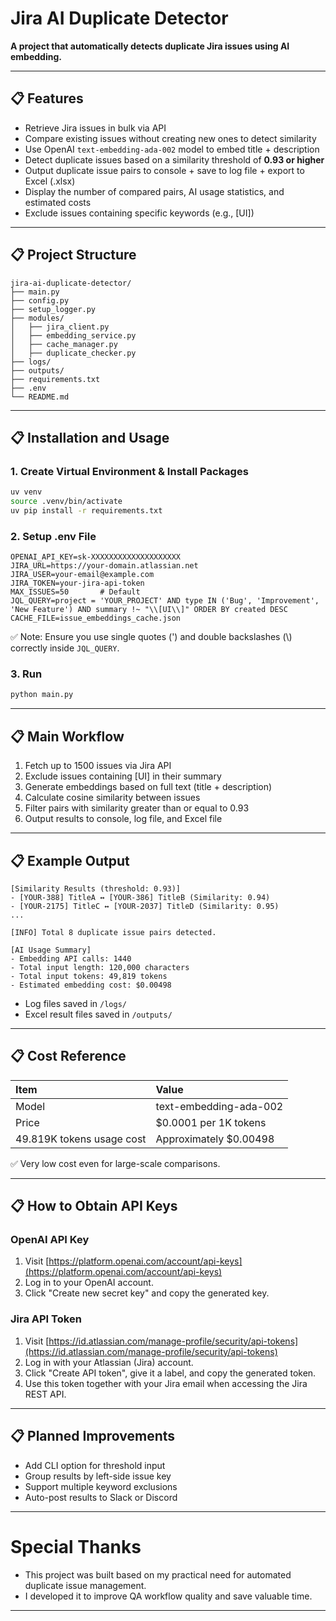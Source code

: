 # Jira AI Duplicate Detector

**A project that automatically detects duplicate Jira issues using AI embedding.**

---

## 📋 Features

- Retrieve Jira issues in bulk via API
- Compare existing issues without creating new ones to detect similarity
- Use OpenAI `text-embedding-ada-002` model to embed title + description
- Detect duplicate issues based on a similarity threshold of **0.93 or higher**
- Output duplicate issue pairs to console + save to log file + export to Excel (.xlsx)
- Display the number of compared pairs, AI usage statistics, and estimated costs
- Exclude issues containing specific keywords (e.g., [UI])

---

## 📋 Project Structure

```
jira-ai-duplicate-detector/
├── main.py
├── config.py
├── setup_logger.py
├── modules/
│   ├── jira_client.py
│   ├── embedding_service.py
│   ├── cache_manager.py
│   ├── duplicate_checker.py
├── logs/
├── outputs/
├── requirements.txt
├── .env
└── README.md
```

---

## 📋 Installation and Usage

### 1. Create Virtual Environment & Install Packages

```bash
uv venv
source .venv/bin/activate
uv pip install -r requirements.txt
```

### 2. Setup .env File

```plaintext
OPENAI_API_KEY=sk-XXXXXXXXXXXXXXXXXXXX
JIRA_URL=https://your-domain.atlassian.net
JIRA_USER=your-email@example.com
JIRA_TOKEN=your-jira-api-token
MAX_ISSUES=50       # Default
JQL_QUERY=project = 'YOUR_PROJECT' AND type IN ('Bug', 'Improvement', 'New Feature') AND summary !~ "\\[UI\\]" ORDER BY created DESC
CACHE_FILE=issue_embeddings_cache.json
```

✅ Note: Ensure you use single quotes (') and double backslashes (\\) correctly inside `JQL_QUERY`.

### 3. Run

```bash
python main.py
```

---

## 📋 Main Workflow

1. Fetch up to 1500 issues via Jira API
2. Exclude issues containing [UI] in their summary
3. Generate embeddings based on full text (title + description)
4. Calculate cosine similarity between issues
5. Filter pairs with similarity greater than or equal to 0.93
6. Output results to console, log file, and Excel file

---

## 📋 Example Output

```plaintext
[Similarity Results (threshold: 0.93)]
- [YOUR-388] TitleA ↔ [YOUR-386] TitleB (Similarity: 0.94)
- [YOUR-2175] TitleC ↔ [YOUR-2037] TitleD (Similarity: 0.95)
...

[INFO] Total 8 duplicate issue pairs detected.

[AI Usage Summary]
- Embedding API calls: 1440
- Total input length: 120,000 characters
- Total input tokens: 49,819 tokens
- Estimated embedding cost: $0.00498
```

- Log files saved in `/logs/`
- Excel result files saved in `/outputs/`

---

## 📋 Cost Reference

| Item | Value |
|:---|:---|
| Model | text-embedding-ada-002 |
| Price | $0.0001 per 1K tokens |
| 49.819K tokens usage cost | Approximately $0.00498 |

✅ Very low cost even for large-scale comparisons.

---

## 📋 How to Obtain API Keys

### OpenAI API Key

1. Visit [https://platform.openai.com/account/api-keys](https://platform.openai.com/account/api-keys)
2. Log in to your OpenAI account.
3. Click "Create new secret key" and copy the generated key.

### Jira API Token

1. Visit [https://id.atlassian.com/manage-profile/security/api-tokens](https://id.atlassian.com/manage-profile/security/api-tokens)
2. Log in with your Atlassian (Jira) account.
3. Click "Create API token", give it a label, and copy the generated token.
4. Use this token together with your Jira email when accessing the Jira REST API.

---

## 📋 Planned Improvements

- Add CLI option for threshold input
- Group results by left-side issue key
- Support multiple keyword exclusions
- Auto-post results to Slack or Discord

---

# Special Thanks

- This project was built based on my practical need for automated duplicate issue management.
- I developed it to improve QA workflow quality and save valuable time.

---
